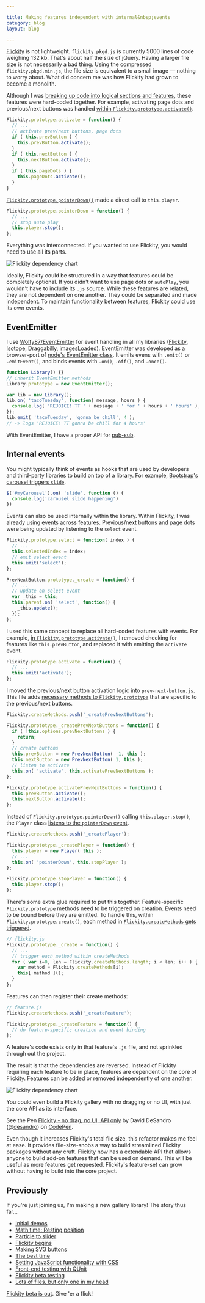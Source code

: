```yaml
---

title: Making features independent with internal&nbsp;events
category: blog
layout: blog

---
```


[Flickity](http://flickity.metafizzy.co) is not lightweight. `flickity.pkgd.js` is currently 5000 lines of code weighing 132 kb. That's about half the size of jQuery. Having a larger file size is not necessarily a bad thing. Using the compressed `flickity.pkgd.min.js`, the file size is equivalent to a small image — nothing to worry about. What did concern me was how Flickity had grown to become a monolith.

Although I was [breaking up code into logical sections and features](/blog/lots-of-files/), these features were hard-coded together. For example, activating page dots and previous/next buttons was handled [within `Flickity.prototype.activate()`](https://github.com/metafizzy/flickity/blob/v0.1.0/js/flickity.js#L202-L211).

``` js
Flickity.prototype.activate = function() {
  // ...
  // activate prev/next buttons, page dots
  if ( this.prevButton ) {
    this.prevButton.activate();
  }
  if ( this.nextButton ) {
    this.nextButton.activate();
  }
  if ( this.pageDots ) {
    this.pageDots.activate();
  }
}
```

[`Flickity.prototype.pointerDown()`](https://github.com/metafizzy/flickity/blob/v0.1.0/js/drag.js#L105) made a direct call to `this.player`.

``` js
Flickity.prototype.pointerDown = function() {
  // ...
  // stop auto play
  this.player.stop();
};
```

Everything was interconnected. If you wanted to use Flickity, you would need to use all its parts.

![Flickity dependency chart](https://i.imgur.com/o8gyxW4.png)

Ideally, Flickity could be structured in a way that features could be completely optional. If you didn't want to use page dots or `autoPlay`, you wouldn't have to include its `.js` source. While these features are related, they are not dependent on one another. They could be separated and made independent. To maintain functionality between features, Flickity could use its own events.

## EventEmitter

I use [Wolfy87/EventEmitter](https://github.com/Wolfy87/EventEmitter) for event handling in all my libraries ([Flickity](http://flickity.metafizzy.co), [Isotope](http://isotope.metafizzy.co), [Draggabilly](http://draggabilly.desandro.com), [imagesLoaded](http://imagesloaded.desandro.com)). EventEmitter was developed as a browser-port of [node's EventEmitter class](http://nodejs.org/api/events.html#events_class_events_eventemitter). It emits evens with `.emit()` or `.emitEvent()`, and binds events with `.on()`, `.off()`, and `.once()`.

``` js
function Library() {}
// inherit EventEmitter methods
Library.prototype = new EventEmitter();

var lib = new Library();
lib.on( 'tacoTuesday', function( message, hours ) {
  console.log( 'REJOICE! TT ' + message + ' for ' + hours + ' hours' );
});
lib.emit( 'tacoTuesday', 'gonna be chill', 4 );
// -> logs 'REJOICE! TT gonna be chill for 4 hours'
```

With EventEmitter, I have a proper API for [pub-sub](http://en.wikipedia.org/wiki/Publish%E2%80%93subscribe_pattern).

## Internal events

You might typically think of events as hooks that are used by developers and third-party libraries to build on top of a library. For example, [Bootstrap's carousel triggers `slide`](http://getbootstrap.com/javascript/#carousel-events).

``` js
$('#myCarousel').on( 'slide', function () {
  console.log('carousel slide happening')
})
```

Events can also be used internally within the library. Within Flickity, I was already using events across features. Previous/next buttons and page dots were being updated by listening to the `select` event.

``` js
Flickity.prototype.select = function( index ) {
  // ...
  this.selectedIndex = index;
  // emit select event
  this.emit('select');
};

PrevNextButton.prototype._create = function() {
  // ...
  // update on select event
  var _this = this;
  this.parent.on( 'select', function() {
    _this.update();
  });
};
```

I used this same concept to replace all hard-coded features with events. For example, [in `Flickity.prototype.activate()`](https://github.com/metafizzy/flickity/blob/70cf18a7eb/js/flickity.js#L192), I removed checking for features like `this.prevButton`, and replaced it with emitting the `activate` event.

``` js
Flickity.prototype.activate = function() {
  // ...
  this.emit('activate');
};
```

I moved the previous/next button activation logic into `prev-next-button.js`. This file adds [necessary methods to `Flickity.prototype`](https://github.com/metafizzy/flickity/blob/70cf18a7eb/js/prev-next-button.js#L198) that are specific to the previous/next buttons.

``` js
Flickity.createMethods.push('_createPrevNextButtons');

Flickity.prototype._createPrevNextButtons = function() {
  if ( !this.options.prevNextButtons ) {
    return;
  }
  // create buttons
  this.prevButton = new PrevNextButton( -1, this );
  this.nextButton = new PrevNextButton( 1, this );
  // listen to activate
  this.on( 'activate', this.activatePrevNextButtons );
};

Flickity.prototype.activatePrevNextButtons = function() {
  this.prevButton.activate();
  this.nextButton.activate();
};
```

Instead of `Flickity.prototype.pointerDown()` calling `this.player.stop()`, the `Player` class [listens to the `pointerDown` event](https://github.com/metafizzy/flickity/blob/70cf18a7eb/js/player.js#L141).

``` js
Flickity.createMethods.push('_createPlayer');

Flickity.prototype._createPlayer = function() {
  this.player = new Player( this );
  // ...
  this.on( 'pointerDown', this.stopPlayer );
};

Flickity.prototype.stopPlayer = function() {
  this.player.stop();
};
```

There's some extra glue required to put this together. Feature-specific `Flickity.prototype` methods need to be triggered on creation. Events need to be bound before they are emitted. To handle this, within `Flickity.prototype.create()`, each method in [`Flickity.createMethods` gets triggered](https://github.com/metafizzy/flickity/blob/70cf18a7eb/js/flickity.js#L143-L146).

``` js
// flickity.js
Flickity.prototype._create = function() {
  // ...
  // trigger each method within createMethods
  for ( var i=0, len = Flickity.createMethods.length; i < len; i++ ) {
    var method = Flickity.createMethods[i];
    this[ method ]();
  }
};
```

Features can then register their create methods:

``` js
// feature.js
Flickity.createMethods.push('_createFeature');

Flickity.prototype._createFeature = function() {
  // do feature-specific creation and event binding
};
```

A feature's code exists only in that feature's `.js` file, and not sprinkled through out the project.

The result is that the dependencies are reversed. Instead of Flickity requiring each feature to be in place, features are dependent on the core of Flickity. Features can be added or removed independently of one another.

![Flickity dependency chart](https://i.imgur.com/zcVp9EO.png)

You could even build a Flickity gallery with no dragging or no UI, with just the core API as its interface.

<p data-height="337" data-theme-id="0" data-slug-hash="RNLpqj" data-default-tab="result" data-user="desandro" class='codepen'>See the Pen <a href='http://codepen.io/desandro/pen/RNLpqj/'>Flickity - no drag, no UI, API only</a> by David DeSandro (<a href='http://codepen.io/desandro'>@desandro</a>) on <a href='http://codepen.io'>CodePen</a>.</p>
<script async src="//assets.codepen.io/assets/embed/ei.js"></script>

Even though it increases Flickity's total file size, this refactor makes me feel at ease. It provides file-size-snobs a way to build streamlined Flickity packages without any cruft. Flickity now has a extendable API that allows anyone to build add-on features that can be used on demand. This will be useful as more features get requested. Flickity's feature-set can grow without having to build into the core project.

## Previously

If you're just joining us, I'm making a new gallery library! The story thus far...

+ [Initial demos](/blog/initial-demos)
+ [Math time: Resting position](/blog/math-time-resting-position/)
+ [Particle to slider](/blog/particle-to-slider/)
+ [Flickity begins](/blog/flickity-begins/)
+ [Making SVG buttons](/blog/making-svg-buttons/)
+ [The best time](/blog/the-best-time/)
+ [Setting JavaScript functionality with CSS](/blog/setting-javascript-functionality-with-css/)
+ [Front-end testing with QUnit](/blog/front-end-testing-qunit/)
+ [Flickity beta testing](/blog/flickity-beta-testing/)
+ [Lots of files, but only one in my head](/blog/lots-of-files/)

[Flickity beta is out](http://flickity.metafizzy.co/). Give 'er a flick!
